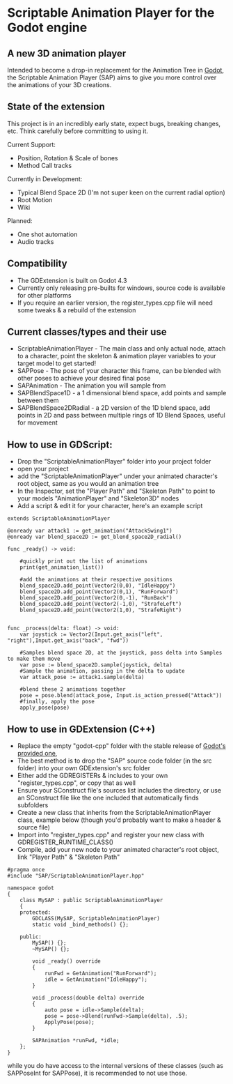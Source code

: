 # Scriptable Animation Player for the Godot engine

## A new 3D animation player
Intended to become a drop-in replacement for the Animation Tree in [Godot](https://github.com/godotengine/godot), the Scriptable Animation Player (SAP) aims to give you more control over the animations of your 3D creations.

## State of the extension
This project is in an incredibly early state, expect bugs, breaking changes, etc. Think carefully before committing to using it.

Current Support:
+ Position, Rotation & Scale of bones
+ Method Call tracks

Currently in Development:
+ Typical Blend Space 2D (I'm not super keen on the current radial option)
+ Root Motion
+ Wiki

Planned:
+ One shot automation
+ Audio tracks

## Compatibility
+ The GDExtension is built on Godot 4.3
+ Currently only releasing pre-builts for windows, source code is available for other platforms
+ If you require an earlier version, the register_types.cpp file will need some tweaks & a rebuild of the extension

## Current classes/types and their use
+ ScriptableAnimationPlayer - The main class and only actual node, attach to a character, point the skeleton & animation player variables to your target model to get started!
+ SAPPose - The pose of your character this frame, can be blended with other poses to achieve your desired final pose
+ SAPAnimation - The animation you will sample from
+ SAPBlendSpace1D - a 1 dimensional blend space, add points and sample between them
+ SAPBlendSpace2DRadial - a 2D version of the 1D blend space, add points in 2D and pass between multiple rings of 1D Blend Spaces, useful for movement

## How to use in GDScript:
+ Drop the "ScriptableAnimationPlayer" folder into your project folder
+ open your project 
+ add the "ScriptableAnimationPlayer" under your animated character's root object, same as you would an animation tree
+ In the Inspector, set the "Player Path" and "Skeleton Path" to point to your models "AnimationPlayer" and "Skeleton3D" nodes
+ Add a script & edit it for your character, here's an example script
```
extends ScriptableAnimationPlayer

@onready var attack1 := get_animation("AttackSwing1")
@onready var blend_space2D := get_blend_space2D_radial()

func _ready() -> void:	

	#quickly print out the list of animations
	print(get_animation_list())

	#add the animations at their respective positions
	blend_space2D.add_point(Vector2(0,0), "IdleHappy")
	blend_space2D.add_point(Vector2(0,1), "RunForward")
	blend_space2D.add_point(Vector2(0,-1), "RunBack")
	blend_space2D.add_point(Vector2(-1,0), "StrafeLeft")
	blend_space2D.add_point(Vector2(1,0), "StrafeRight")


func _process(delta: float) -> void:
	var joystick := Vector2(Input.get_axis("left", "right"),Input.get_axis("back", "fwd"))
	
	#Samples blend space 2D, at the joystick, pass delta into Samples to make them move
	var pose := blend_space2D.sample(joystick, delta)
	#Sample the animation, passing in the delta to update
	var attack_pose := attack1.sample(delta)
	
	#blend these 2 animations together
	pose = pose.blend(attack_pose, Input.is_action_pressed("Attack"))
	#finally, apply the pose
	apply_pose(pose)
```

## How to use in GDExtension (C++)
+ Replace the empty "godot-cpp" folder with the stable release of [Godot's provided one](https://github.com/godotengine/godot-cpp), 
+ The best method is to drop the "SAP" source code folder (in the src folder) into your own GDExtension's src folder
+ Either add the GDREGISTERs & includes to your own "register_types.cpp", or copy that as well
+ Ensure your SConstruct file's sources list includes the directory, or use an SConstruct file like the one included that automatically finds subfolders
+ Create a new class that inherits from the ScriptableAnimationPlayer class, example below (though you'd probably want to make a header & source file)
+ Import into "register_types.cpp" and register your new class with GDREGISTER_RUNTIME_CLASS()
+ Compile, add your new node to your animated character's root object, link "Player Path" & "Skeleton Path"
```
#pragma once
#include "SAP/ScriptableAnimationPlayer.hpp"

namespace godot
{
    class MySAP : public ScriptableAnimationPlayer
    {
    protected:
        GDCLASS(MySAP, ScriptableAnimationPlayer)
        static void _bind_methods() {};

    public:
        MySAP() {};
        ~MySAP() {};

        void _ready() override
        {
            runFwd = GetAnimation("RunForward");
            idle = GetAnimation("IdleHappy");
        }

        void _process(double delta) override
        {
            auto pose = idle->Sample(delta);
            pose = pose->Blend(runFwd->Sample(delta), .5);
            ApplyPose(pose);
        }

        SAPAnimation *runFwd, *idle;
    };
}
```
while you do have access to the internal versions of these classes (such as SAPPoseInt for SAPPose), it is recommended to not use those.
